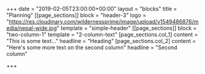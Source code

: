 +++
date = "2019-02-05T23:00:00+00:00"
layout = "blocks"
title = "Planning"
[[page_sections]]
block = "header-3"
logo = "https://res.cloudinary.com/wildernessprime/image/upload/v1549486876/media/nepal-wide.jpg"
template = "simple-header"
[[page_sections]]
block = "two-column-1"
template = "2-column-text"
[page_sections.col_1]
content = "This is some text..."
headline = "Heading"
[page_sections.col_2]
content = "Here's some more text on the second column"
headline = "Second column"

+++
